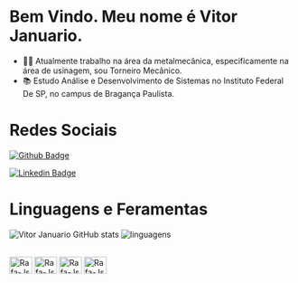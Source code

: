 # Bem Vindo. Meu nome é Vitor Januario.
- 👨‍💻 Atualmente trabalho na área da metalmecânica, especificamente na área de usinagem, sou Torneiro Mecânico.
- 📚 Estudo Análise e Desenvolvimento de Sistemas no Instituto Federal De SP, no campus de Bragança Paulista.

# Redes Sociais
[![Github Badge](https://img.shields.io/badge/GitHub-100000?style=for-the-badge&logo=github&logoColor=white)](https://github.com/vitorjanurio/Vitor-Januario)

[![Linkedin Badge](https://img.shields.io/badge/LinkedIn-0077B5?style=for-the-badge&logo=linkedin&logoColor=white)]( https://www.linkedin.com/in/vitor-januario-214020219/)

# Linguagens e Feramentas

![Vitor Januario GitHub stats](https://github-readme-stats.vercel.app/api?username=VitorJanuario&show_icons=true&theme=dark)
![linguagens](https://github-readme-stats.vercel.app/api/top-langs/?username=VitorJanuario&hide_progress=true)

<div style="display: inline_block"><br>
  <img align="center" alt="Rafa-Js" height="30" width="40" src="https://cdn.jsdelivr.net/gh/devicons/devicon/icons/c/c-original.svg">
 <img align="center" alt="Rafa-Js" height="30" width="40" src="https://cdn.jsdelivr.net/gh/devicons/devicon/icons/github/github-original-wordmark.svg">
  <img align="center" alt="Rafa-Js" height="30" width="40" src="https://cdn.jsdelivr.net/gh/devicons/devicon/icons/python/python-original-wordmark.svg">
    <img align="center" alt="Rafa-Js" height="30" width="40" src="https://d33wubrfki0l68.cloudfront.net/bea780b6b166df3b6a83964d448ebf5c70159f19/c89f5/assets/img/portugolstudio.jpg">
</div>
